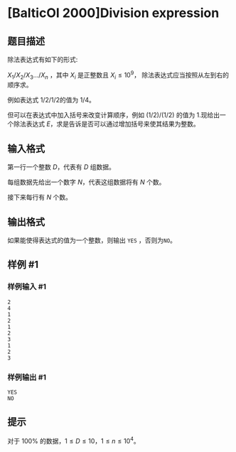 # [BalticOI 2000]Division expression

## 题目描述

除法表达式有如下的形式:  

$X_1/X_2/X_3.../X_n$ ，其中 $X_i$ 是正整数且 $X_i\le 10^9$， 除法表达式应当按照从左到右的顺序求。

例如表达式 $1/2/1/2$的值为 $1/4$。

但可以在表达式中加入括号来改变计算顺序，例如 $(1/2)/(1/2)$ 的值为 $1$.现给出一个除法表达式 $E$，求是告诉是否可以通过增加括号来使其结果为整数。

## 输入格式

第一行一个整数 $D$，代表有 $D$ 组数据。

每组数据先给出一个数字 $N$，代表这组数据将有 $N$ 个数。

接下来每行有 $N$ 个数。

## 输出格式

如果能使得表达式的值为一个整数，则输出 `YES` ，否则为`NO`。

## 样例 #1

### 样例输入 #1
```
2
4
1
2
1
2
3
1
2
3
```

### 样例输出 #1

```
YES
NO
```

## 提示

对于 $100\%$ 的数据，$1\le D\le10$，$1\le n\le10^4$。
